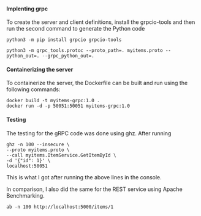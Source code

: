 
#### Implenting grpc
To create the server and client definitions, install the grpcio-tools  and then run the second command to generate the Python code

    python3 -m pip install grpcio grpcio-tools

    python3 -m grpc_tools.protoc --proto_path=. myitems.proto --python_out=. --grpc_python_out=.

#### Containerizing the server

To containerize the server, the Dockerfile can be built and run using the following commands:

    docker build -t myitems-grpc:1.0 .
    docker run -d -p 50051:50051 myitems-grpc:1.0

#### Testing
The testing for the gRPC code was done using ghz. After running  

    ghz -n 100 --insecure \
    --proto myitems.proto \
    --call myitems.ItemService.GetItemById \
    -d '{"id": 1}' \
    localhost:50051
This is what I got after running the above lines in the console. 

In comparison, I also did the same for the REST service using Apache Benchmarking.

    ab -n 100 http://localhost:5000/items/1
